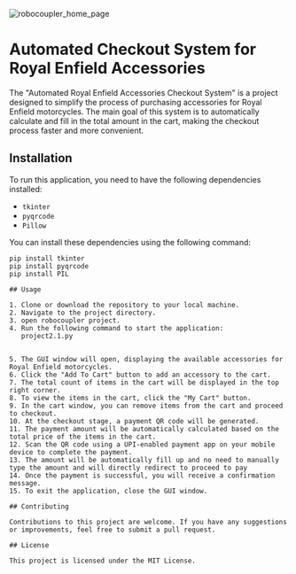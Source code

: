 ![robocoupler_home_page](https://github.com/user-attachments/assets/7003ef72-d34a-4294-829f-bb21081ad159)
# Automated Checkout System for Royal Enfield Accessories

The "Automated Royal Enfield Accessories Checkout System" is a project designed to simplify the process of purchasing accessories for Royal Enfield motorcycles. The main goal of this system is to automatically calculate and fill in the total amount in the cart, making the checkout process faster and more convenient.

## Installation

To run this application, you need to have the following dependencies installed:

- `tkinter`
- `pyqrcode`
- `Pillow`

You can install these dependencies using the following command:

```shell
pip install tkinter
pip install pyqrcode
pip install PIL

## Usage

1. Clone or download the repository to your local machine.
2. Navigate to the project directory.
3. open robocoupler project.
4. Run the following command to start the application:
   project2.1.py


5. The GUI window will open, displaying the available accessories for Royal Enfield motorcycles.
6. Click the "Add To Cart" button to add an accessory to the cart.
7. The total count of items in the cart will be displayed in the top right corner.
8. To view the items in the cart, click the "My Cart" button.
9. In the cart window, you can remove items from the cart and proceed to checkout.
10. At the checkout stage, a payment QR code will be generated.
11. The payment amount will be automatically calculated based on the total price of the items in the cart.
12. Scan the QR code using a UPI-enabled payment app on your mobile device to complete the payment.
13. The amount will be automatically fill up and no need to manually type the amount and will directly redirect to proceed to pay
14. Once the payment is successful, you will receive a confirmation message.
15. To exit the application, close the GUI window.

## Contributing

Contributions to this project are welcome. If you have any suggestions or improvements, feel free to submit a pull request.

## License

This project is licensed under the MIT License. 
